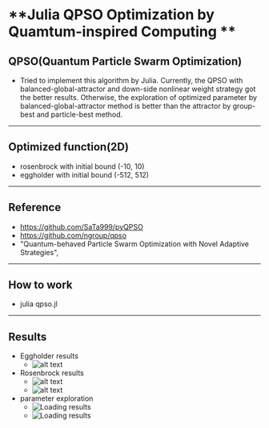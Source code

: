 # **Julia QPSO Optimization by Quamtum-inspired Computing **
  ## **QPSO(Quantum Particle Swarm Optimization)**
  - Tried to implement this algorithm by Julia. Currently, the QPSO with balanced-global-attractor and down-side nonlinear weight strategy got the better results. Otherwise, the exploration of optimized parameter by balanced-global-attractor method is better than the attractor by group-best and particle-best method. 
----
  ## **Optimized function(2D)**
  - rosenbrock with initial bound (-10, 10) 
  - eggholder  with initial bound (-512, 512)
----
  ## **Reference**
  - https://github.com/SaTa999/pyQPSO
  - https://github.com/ngroup/qpso
  - "Quantum-behaved Particle Swarm Optimization with Novel Adaptive Strategies", 
----
  ## **How to work**
  - julia qpso.jl
----
  ## **Results**
  - Eggholder results 
    - ![alt text](https://github.com/double1010x2/Julia/tree/main/QuantumComputing/optimization/quantum_partical_swarm/qpso/eggholder_loss.png)
  - Rosenbrock results  
    - ![alt text](https://github.com/double1010x2/Julia/tree/main/QuantumComputing/optimization/quantum_partical_swarm/qpso/rosenbrock_loss.png)
    - ![alt text](https://github.com/double1010x2/Julia/tree/main/QuantumComputing/optimization/quantum_partical_swarm/qpso/rosenbrock_loss2.png)
  - parameter exploration  
    - ![Loading results](https://github.com/double1010x2/Julia/tree/main/QuantumComputing/optimization/quantum_partical_swarm/qpso/parameter1_exploration.png)
    - ![Loading results](https://github.com/double1010x2/Julia/tree/main/QuantumComputing/optimization/quantum_partical_swarm/qpso/parameter2_exploration.png)